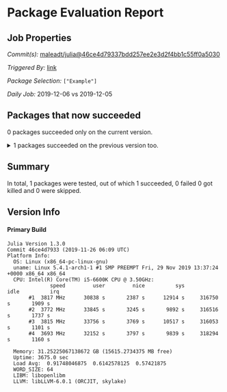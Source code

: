 # Package Evaluation Report

## Job Properties

*Commit(s):* [maleadt/julia@46ce4d79337bdd257ee2e3d2f4bb1c55ff0a5030](https://github.com/maleadt/julia/commit/46ce4d79337bdd257ee2e3d2f4bb1c55ff0a5030)

*Triggered By:* [link](https://www.test.com)

*Package Selection:* `["Example"]`

*Daily Job:* 2019-12-06 vs 2019-12-05

## Packages that now succeeded

0 packages succeeded only on the current version.

<details><summary>1 packages succeeded on the previous version too.</summary>
<p>

- [Example v0.5.3](logs/Example/1.3.0.log)
</p>
</details>


## Summary

In total, 1 packages were tested, out of which 1 succeeded, 0 failed 0 got killed and 0 were skipped.


## Version Info

#### Primary Build

```
Julia Version 1.3.0
Commit 46ce4d7933 (2019-11-26 06:09 UTC)
Platform Info:
  OS: Linux (x86_64-pc-linux-gnu)
  uname: Linux 5.4.1-arch1-1 #1 SMP PREEMPT Fri, 29 Nov 2019 13:37:24 +0000 x86_64 x86_64
  CPU: Intel(R) Core(TM) i5-6600K CPU @ 3.50GHz: 
              speed         user         nice          sys         idle          irq
       #1  3817 MHz      30838 s       2387 s      12914 s     316750 s       1909 s
       #2  3772 MHz      33845 s       3245 s       9892 s     316516 s       1737 s
       #3  3815 MHz      33756 s       3769 s      10517 s     316053 s       1101 s
       #4  3693 MHz      32152 s       3797 s       9839 s     318294 s       1160 s
       
  Memory: 31.25225067138672 GB (15615.2734375 MB free)
  Uptime: 3675.0 sec
  Load Avg:  0.91748046875  0.6142578125  0.57421875
  WORD_SIZE: 64
  LIBM: libopenlibm
  LLVM: libLLVM-6.0.1 (ORCJIT, skylake)

```
<!-- Generated on 2019-12-06T08:51:17.534 -->

